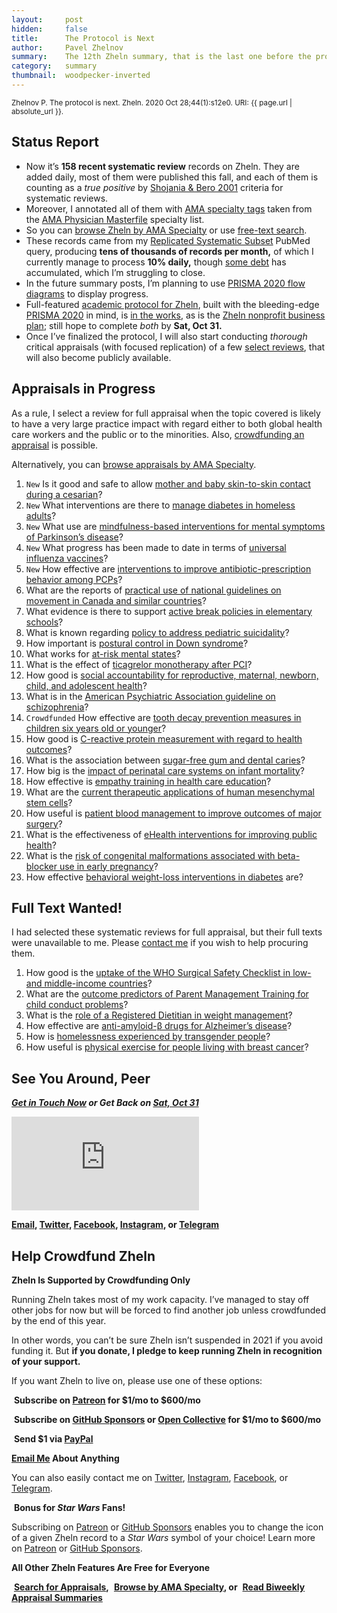 ```yaml
---
layout:     post
hidden:     false
title:      The Protocol is Next
author:     Pavel Zhelnov
summary:    The 12th Zheln summary, that is the last one before the protocol is out.
category:   summary
thumbnail:  woodpecker-inverted
---
```


<small>Zhelnov P. The protocol is next. Zheln. 2020 Oct 28;44(1):s12e0. URI: {{ page.url | absolute_url }}.</small>

## Status Report

* Now it’s **158 recent systematic review** records on Zheln. They are added daily, most of them were published this fall, and each of them is counting as a _true positive_ by [Shojania & Bero 2001](https://www.researchgate.net/publication/11820967_Taking_Advantage_of_the_Explosion_of_Systematic_Reviews_An_Efficient_MEDLINE_Search_Strategy) criteria for systematic reviews.
* Moreover, I annotated all of them with [AMA specialty tags](https://github.com/p1m-ortho/qs-global-ortho-search-queries/blob/1c90dfbbbbb9f85603f2686d1132039922dad874/zheln/zheln_ama_specialty_tags.csv) taken from the [AMA Physician Masterfile](https://www.ama-assn.org/practice-management/masterfile/ama-physician-masterfile) specialty list.  
* So you can [browse Zheln by AMA Specialty](/browse/) or use [free-text search](/search/).
* These records came from my [Replicated Systematic Subset](https://github.com/p1m-ortho/qs-global-ortho-search-queries/blob/00eae711e5b5c09b9b4181688f9a6191e42cb720/README.md#pubmed-search) PubMed query, producing **tens of thousands of records per month,** of which I currently manage to process **10% daily,** though [some debt](https://github.com/drzhelnov/zheln.github.io/projects/1) has accumulated, which I’m struggling to close.
* In the future summary posts, I’m planning to use [PRISMA 2020 flow diagrams](https://github.com/drzhelnov/SRflowdiagram/issues/1) to display progress.
* Full-featured [academic protocol for Zheln](https://github.com/drzhelnov/zheln.github.io/projects/2), built with the bleeding-edge [PRISMA 2020](https://doi.org/10.31222/osf.io/v7gm2) in mind, is [in the works](https://github.com/drzhelnov/zheln.github.io/projects/2), as is the [Zheln nonprofit business plan](https://github.com/drzhelnov/zheln.github.io/projects/4); still hope to complete _both_ by **Sat, Oct 31.**
* Once I’ve finalized the protocol, I will also start conducting _thorough_ critical appraisals (with focused replication) of a few [select reviews](#appraisals-in-progress), that will also become publicly available.

## Appraisals in Progress

As a rule, I select a review for full appraisal when the topic covered is likely to have a very large practice impact with regard either to both global health care workers and the public or to the minorities. Also, [crowdfunding an appraisal](#help-crowdfund-zheln) is possible.

Alternatively, you can [browse appraisals by AMA Specialty](/browse/).

1. `New` Is it good and safe to allow [mother and baby skin-to-skin contact during a cesarian](https://zheln.com/record/2020/10/24/75/)?
2. `New` What interventions are there to [manage diabetes in homeless adults](https://zheln.com/record/2020/10/24/88/)?
3. `New` What use are [mindfulness-based interventions for mental symptoms of Parkinson’s disease](https://zheln.com/record/2020/10/24/99/)?
4. `New` What progress has been made to date in terms of [universal influenza vaccines](https://zheln.com/record/2020/10/24/177/)?
5. `New` How effective are [interventions to improve antibiotic-prescription behavior among PCPs](https://zheln.com/record/2020/10/23/235/)?
6. What are the reports of [practical use of national guidelines on movement in Canada and similar countries](https://zheln.com/record/2020/10/16/357/)?
7. What evidence is there to support [active break policies in elementary schools](https://zheln.com/record/2020/10/16/425/)?
8. What is known regarding [policy to address pediatric suicidality](https://zheln.com/record/2020/10/19/267/)?
9. How important is [postural control in Down syndrome](https://zheln.com/record/2020/10/14/28/)?
10. What works for [at-risk mental states](https://zheln.com/record/2020/10/14/87/)?
11. What is the effect of [ticagrelor monotherapy after PCI](https://zheln.com/record/2020/10/09/15/)?
12. How good is [social accountability for reproductive, maternal, newborn, child, and adolescent health](https://zheln.com/record/2020/10/09/17/)?
13. What is in the [American Psychiatric Association guideline on schizophrenia](https://zheln.com/record/2020/10/09/302/)?
14. `Crowdfunded` How effective are [tooth decay prevention measures in children six years old or younger](https://zheln.com/record/2020/09/27/19/)?
15. How good is [C-reactive protein measurement with regard to health outcomes](https://zheln.com/record/2020/09/27/10/)?
16. What is the association between [sugar-free gum and dental caries](https://zheln.com/record/2020/09/27/21/)?
17. How big is the [impact of perinatal care systems on infant mortality](https://zheln.com/record/2020/09/27/36/)?
18. How effective is [empathy training in health care education](https://zheln.com/record/2020/09/27/37/)?
19. What are the [current therapeutic applications of human mesenchymal stem cells](https://zheln.com/record/2020/09/27/45/)?
20. How useful is [patient blood management to improve outcomes of major surgery](https://zheln.com/record/2020/09/27/46/)?
21. What is the effectiveness of [eHealth interventions for improving public health](https://zheln.com/record/2020/10/02/345/)?
22. What is the [risk of congenital malformations associated with beta-blocker use in early pregnancy](/record/2020/09/27/6/)?
23. How effective [behavioral weight-loss interventions in diabetes](/record/2020/09/02/1/) are?

## Full Text Wanted!

I had selected these systematic reviews for full appraisal, but their full texts were unavailable to me. Please [contact me](#see-you-around-peer) if you wish to help procuring them.

1. How good is the [uptake of the WHO Surgical Safety Checklist in low- and middle-income countries](https://zheln.com/record/2020/10/16/49/)?
2. What are the [outcome predictors of Parent Management Training for child conduct problems](https://zheln.com/record/2020/10/19/44/)?
3. What is the [role of a Registered Dietitian in weight management](https://zheln.com/record/2020/10/19/210/)?
4. How effective are [anti-amyloid-β drugs for Alzheimer’s disease](https://zheln.com/record/2020/10/14/116/)?
5. How is [homelessness experienced by transgender people](https://zheln.com/record/2020/09/27/7/)?
6. How useful is [physical exercise for people living with breast cancer](https://zheln.com/record/2020/09/27/47/)?

## See You Around, Peer

<i class="far fa-comments"></i> _**[Get in Touch Now](https://twitter.com/drzhelnov) or Get Back on [Sat, Oct 31](https://github.com/drzhelnov/zheln.github.io/milestone/31)**_

<div class="video-container"><iframe src="https://www.youtube.com/embed/1vcZ_xTLiVI" frameborder="0" allow="accelerometer; autoplay; clipboard-write; encrypted-media; gyroscope; picture-in-picture" allowfullscreen></iframe></div>

**[Email](mailto:pavel@zheln.com), [Twitter](https://twitter.com/drzhelnov), [Facebook](https://facebook.com/drzhelnov), [Instagram](https://instagram.com/igzheln), or [Telegram](https://t.me/drzhelnov)**

## Help Crowdfund Zheln

**Zheln Is Supported by Crowdfunding Only**

Running Zheln takes most of my work capacity. I’ve managed to stay off other jobs for now but will be forced to find another job unless crowdfunded by the end of this year.

In other words, you can’t be sure Zheln isn’t suspended in 2021 if you avoid funding it. But **if you donate, I pledge to keep running Zheln in recognition of your support.**

If you want Zheln to live on, please use one of these options:

<i class="fab fa-patreon"></i>&nbsp;**Subscribe on [Patreon](https://patreon.com/zheln) for $1/mo to $600/mo**

<i class="fab fa-github-alt"></i>&nbsp;**Subscribe on [GitHub Sponsors](https://patreon.com/zheln) or [Open Collective](https://opencollective.com/zheln) for $1/mo to $600/mo**

<i class="fab fa-cc-paypal"></i>&nbsp;**Send $1 via [PayPal](https://paypal.me/pjelnov)**

<i class="fas fa-envelope"></i> **[Email Me](mailto:pavel@zheln.com) About Anything**

You can also easily contact me on [Twitter](https://twitter.com/drzhelnov), [Instagram](https://instagram.com/igzheln), [Facebook](https://facebook.com/drzhelnov), or [Telegram](https://t.me/drzhelnov).

<i class="far fa-grin-alt"></i>&nbsp;**Bonus for _Star Wars_ Fans!**

Subscribing on [Patreon](https://patreon.com/zheln) or [GitHub Sponsors](https://patreon.com/zheln) enables you to change the icon of a given Zheln record to a _Star Wars_ symbol of your choice! Learn more on [Patreon](https://patreon.com/zheln) or [GitHub Sponsors](https://patreon.com/zheln).

**All Other Zheln Features Are Free for Everyone**

<i class="fa fa-search"></i>&nbsp;**[Search for Appraisals](https://zheln.com/search),** <i class="fas fa-user-md"></i>&nbsp;**[Browse by AMA Specialty](https://zheln.com/browse), or** <i class="fa fa-home"></i>&nbsp;**[Read Biweekly Appraisal Summaries](https://zheln.com)**
